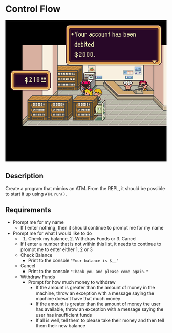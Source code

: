 # Control Flow

![earthbound](earthbound.png)

## Description

Create a program that mimics an ATM. From the REPL, it should be possible to start it up using `ATM.run()`.

## Requirements

* Prompt me for my name
  * If I enter nothing, then it should continue to prompt me for my name
* Prompt me for what I would like to do
  * 1. Check my balance, 2. Withdraw Funds or 3. Cancel
  * If I enter a number that is not within this list, it needs to continue to prompt me to enter either 1, 2 or 3
  * Check Balance
    * Print to the console `"Your balance is $__"`
  * Cancel
    * Print to the console `"Thank you and please come again."`
  * Withdraw Funds
    * Prompt for how much money to withdraw
      * If the amount is greater than the amount of money in the machine, throw an exception with a message saying the machine doesn't have that much money
      * If the amount is greater than the amount of money the user has available, throw an exception with a message saying the user has insufficient funds
      * If all is well, tell them to please take their money and then tell them their new balance
